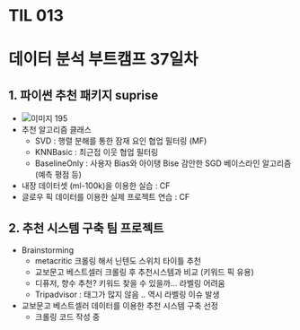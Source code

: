 # TIL 013

# 데이터 분석 부트캠프 37일차

## 1. 파이썬 추천 패키지 suprise

- ![이미지 195](https://user-images.githubusercontent.com/98443610/153759239-09bc2485-3ce4-4cbd-b41e-22855a115932.png)
- 추천 알고리즘 클래스
  - SVD  : 행렬 분해를 통한 잠재 요인 협업 필터링 (MF)
  - KNNBasic : 최근접 이웃 협업 필터링
  - BaselineOnly : 사용자 Bias와 아이탱  Bise 감안한 SGD 베이스라인 알고리즘 (예측 평점 등)
- 내장 데이터셋 (ml-100k)을 이용한 실습 : CF
- 글로우 픽 데이터를 이용한 실제 프로젝트 연습 : CF



## 2. 추천 시스템 구축 팀 프로젝트 

- Brainstorming 
  - metacritic 크롤링 해서 닌텐도 스위치 타이틀 추천
  - 교보문고 베스트셀러 크롤링 후 추천시스템과 비교 (키워드 픽 유용)
  - 디퓨저, 향수 추천?  키워드 찾을 수 있을까... 라벨링 어려움
  - Tripadvisor :  태그가 많지 않음 .. 역시 라벨링 이슈 발생
- 교보문고 베스트셀러 데이터를 이용한 추천 시스템 구축 선정
  - 크롤링 코드 작성 중
